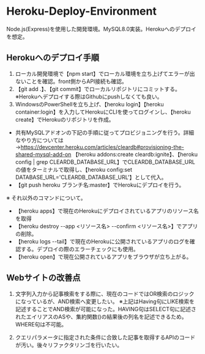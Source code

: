 # Heroku-Deploy-Environment
Node.js(Express)を使用した開発環境。MySQL8.0実装。Herokuへのデプロイを想定。

## Herokuへのデプロイ手順
1. ローカル開発環境で【npm start】でローカル環境を立ち上げてエラーが出ないことを確認。front側からAPI接続も確認。
2. 【git add .】、【git commit】でローカルリポジトリにコミットする。※Herokuへデプロイする際はGithubにpushしなくても良い。
3. WindowsのPowerShellを立ち上げ、【heroku login】【heroku container:login】を入力してHerokuにCLIを使ってログインし、【heroku create】でHerokuのリポジトリを作成。
- 共有MySQLアドオンの下記の手順に従ってプロビジョニングを行う。詳細なやり方については→https://devcenter.heroku.com/articles/cleardb#provisioning-the-shared-mysql-add-on
【heroku addons:create cleardb:ignite】、【heroku config | grep CLEARDB_DATABASE_URL】でCLEARDB_DATABASE_URLの値をターミナルで取得し、【heroku config:set DATABASE_URL='CLEARDB_DATABASE_URL'】として代入。
- 【git push heroku ブランチ名:master】でHerokuにデプロイを行う。

※ それ以外のコマンドについて。
- 【heroku apps】で現在のHerokuにデプロイされているアプリのリソース名を取得
- 【heroku destroy --app <リソース名> --confirm <リソース名>】でアプリの削除。
- 【heroku logs --tail】で現在のHerokuに公開されているアプリのログを確認する。デプロイの際のエラーチェックにも使用。
- 【heroku open】で現在公開されているアプリをブラウザが立ち上がる。

## Webサイトの改善点
1. 文字列入力から記事検索をする際に、現在のコードではOR検索のロジックになっているが、AND検索へ変更したい。
※上記はHaving句にLIKE検索を記述することでAND検索が可能になった。HAVING句はSELECT句に記述されたエイリアスのASや、集約関数()の結果後の列名を記述できるため。WHERE句は不可能。

2. クエリパラメータに指定された条件に合致した記事を取得するAPIのコードが汚い。後々リファクタリンゴを行いたい。
